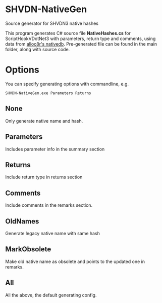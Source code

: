 # SHVDN-NativeGen
Source generator for SHVDN3 native hashes

This program generates C# source file **NativeHashes.cs** for ScriptHookVDotNet3 with parameters, return type and comments,
using data from [alloc8r's nativedb](https://github.com/alloc8or/gta5-nativedb-data/).
Pre-generated file can be found in the main folder, along with source code.

# Options 

You can specify generating options with commandline, e.g.
```
SHVDN-NativeGen.exe Parameters Returns
```


## None 
Only generate native name and hash.

## Parameters 
Includes parameter info in the summary section

## Returns 
Include return type in returns section

## Comments 
Include comments in the remarks section.

## OldNames 
Generate legacy native name with same hash

## MarkObsolete 
Make old native name as obsolete and points to the updated one in remarks. 

## All 
All the above, the default generating config.
